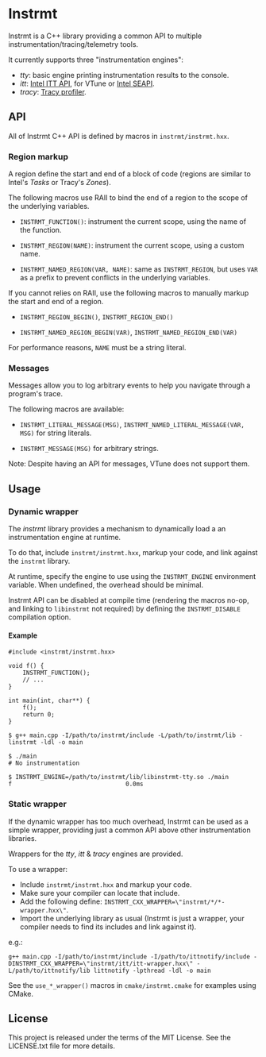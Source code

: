 # Instrmt

Instrmt is a C++ library providing a common API to multiple instrumentation/tracing/telemetry tools.

It currently supports three "instrumentation engines":

- _tty_: basic engine printing instrumentation results to the console.
- _itt_: [Intel ITT API](https://software.intel.com/content/www/us/en/develop/articles/intel-itt-api-open-source.html), for VTune or [Intel SEAPI](https://github.com/intel/IntelSEAPI).
- _tracy_: [Tracy profiler](https://github.com/wolfpld/tracy).

## API

All of Instrmt C++ API is defined by macros in `instrmt/instrmt.hxx`.

### Region markup

A region define the start and end of a block of code (regions are similar to Intel's *Tasks* or Tracy's *Zones*).

The following macros use RAII to bind the end of a region to the scope of the underlying variables.

- `INSTRMT_FUNCTION()`: instrument the current scope, using the name of the function.

- `INSTRMT_REGION(NAME)`: instrument the current scope, using a custom name.

- `INSTRMT_NAMED_REGION(VAR, NAME)`: same as `INSTRMT_REGION`, but uses `VAR` as a prefix to prevent conflicts in the underlying variables.

If you cannot relies on RAII, use the following macros to manually markup the start and end of a region.

- `INSTRMT_REGION_BEGIN()`, `INSTRMT_REGION_END()`

- `INSTRMT_NAMED_REGION_BEGIN(VAR)`, `INSTRMT_NAMED_REGION_END(VAR)`

For performance reasons, `NAME` must be a string literal.

### Messages

Messages allow you to log arbitrary events to help you navigate through a program's trace.

The following macros are available:

- `INSTRMT_LITERAL_MESSAGE(MSG)`, `INSTRMT_NAMED_LITERAL_MESSAGE(VAR, MSG)` for string literals.

- `INSTRMT_MESSAGE(MSG)` for arbitrary strings.

Note: Despite having an API for messages, VTune does not support them.

## Usage

### Dynamic wrapper

The *instrmt* library provides a mechanism to dynamically load a an instrumentation engine at runtime.

To do that, include `instrmt/instrmt.hxx`, markup your code, and link against the `instrmt` library.

At runtime, specify the engine to use using the `INSTRMT_ENGINE` environment variable. When undefined, the overhead should be minimal.

Instrmt API can be disabled at compile time (rendering the macros no-op, and linking to `libinstrmt` not required) by defining the `INSTRMT_DISABLE` compilation option.

#### Example

```
#include <instrmt/instrmt.hxx>

void f() {
    INSTRMT_FUNCTION();
    // ...
}

int main(int, char**) {
    f();
    return 0;
}
```

```
$ g++ main.cpp -I/path/to/instrmt/include -L/path/to/instrmt/lib -linstrmt -ldl -o main

$ ./main
# No instrumentation

$ INSTRMT_ENGINE=/path/to/instrmt/lib/libinstrmt-tty.so ./main
f                                0.0ms
```

### Static wrapper

If the dynamic wrapper has too much overhead, Instrmt can be used as a simple wrapper, providing just a common API above other instrumentation libraries.

Wrappers for the _tty_, _itt_ & _tracy_ engines are provided.

To use a wrapper:

- Include `instrmt/instrmt.hxx` and markup your code.
- Make sure your compiler can locate that include.
- Add the following define: `INSTRMT_CXX_WRAPPER=\"instrmt/*/*-wrapper.hxx\"`.
- Import the underlying library as usual (Instrmt is just a wrapper, your compiler needs to find its includes and link against it).

e.g.:

`g++ main.cpp -I/path/to/instrmt/include -I/path/to/ittnotify/include -DINSTRMT_CXX_WRAPPER=\"instrmt/itt/itt-wrapper.hxx\" -L/path/to/ittnotify/lib littnotify -lpthread -ldl -o main`

See the `use_*_wrapper()` macros in `cmake/instrmt.cmake` for examples using CMake.

## License

This project is released under the terms of the MIT License. See the LICENSE.txt file for more details.
